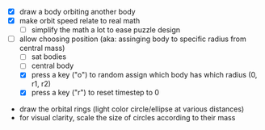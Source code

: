- [x] draw a body orbiting another body
- [x] make orbit speed relate to real math
  - [ ] simplify the math a lot to ease puzzle design
- [ ] allow choosing position (aka: assinging body to specific radius from central mass)
  - [ ] sat bodies
  - [ ] central body
  - [x] press a key ("o") to random assign which body has which radius (0, r1, r2)
  - [x] press a key ("r") to reset timestep to 0
- draw the orbital rings (light color circle/ellipse at various distances)
- for visual clarity, scale the size of circles according to their mass
